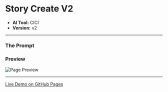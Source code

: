 # Story Create V2

* **AI Tool:** CICI
* **Version:** v2

---

### The Prompt

>

### Preview

![Page Preview](./preview.png)

---

[Live Demo on GitHub Pages](https://your-username.github.io/AI-Frontend-Gallery/Cici/story-create-v2/)

